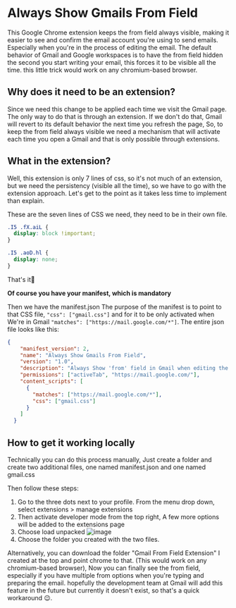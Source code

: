 # Always Show Gmails From Field

This Google Chrome extension keeps the from field always visible, making it easier to see and confirm the email account you're using to send emails.
Especially when you're in the process of editing the email. The default behavior of Gmail and Google workspaces is to have the from field hidden the second you start writing your email, this forces it to be visible all the time.
this little trick would work on any chromium-based browser.

## Why does it need to be an extension?

Since we need this change to be applied each time we visit the Gmail page. The only way to do that is through an extension.
If we don't do that, Gmail will revert to its default behavior the next time you refresh the page, So, to keep the from field always visible we need a mechanism that will activate each time you open a Gmail and that is only possible through extensions.

## What in the extension?

Well, this extension is only 7 lines of css, so it's not much of an extension, but we need the persistency (visible all the time), so we have to go with the extension approach.
Let's get to the point as it takes less time to implement than explain.

These are the seven lines of CSS we need, they need to be in their own file.

```css
.I5 .fX.aiL {
  display: block !important;
}

.I5 .aoD.hl {
  display: none;
}
```

That's it🙂

**Of course you have your manifest, which is mandatory**

Then we have the manifest.json The purpose of the manifest is to point to that CSS file,  ```"css": ["gmail.css"]``` and for it to be only activated when We're in Gmail ```"matches": ["https://mail.google.com/*"]```.
The entire json file looks like this:


```json
{
    "manifest_version": 2,
    "name": "Always Show Gmails From Field",
    "version": "1.0",
    "description": "Always Show 'from' field in Gmail when editing the email when editing your email .",
    "permissions": ["activeTab", "https://mail.google.com/"],
    "content_scripts": [
      {
        "matches": ["https://mail.google.com/*"],
        "css": ["gmail.css"]
      }
    ]
  }
```

## How to get it working locally 

Technically you can do this process manually, Just create a folder and create two additional files, one named manifest.json and one named gmail.css

Then follow these steps:

1. Go to the three dots next to your profile. From the menu drop down, select extensions > manage extensions
2. Then activate developer mode from the top right, A few more options will be added to the extensions page 
3. Choose load unpacked
![image](https://github.com/yaronelh/Always-Show-Gmails-From-Field/assets/7690499/3132fe7c-d8e3-4d3f-9e91-5a7c18410ebe)
4. Choose the folder you created with the two files. 

Alternatively, you can download the folder "Gmail From Field Extension" I created at the top and point chrome to that.
(This would work on any chromium-based browser), Now you can finally see the from field, especially if you have multiple from options when you're typing and preparing the email.
hopefully the development team at Gmail will add this feature in the future but currently it doesn't exist, so that's a quick workaround 😉.
